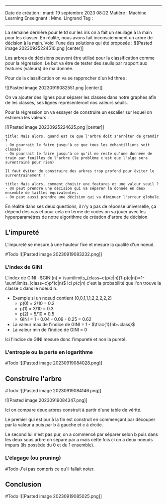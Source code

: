  ---

 Date de création : mardi 19 septembre 2023 08:22
 Matière : Machine Learning
 Enseignant : Mme. Lingrand
 Tag :

---

La semaine dernière pour le td sur les iris on a fait un seuilage à la main pour les classer.
En réalité, nous avons fait inconsciemment un arbre de décision à la main. Voici l'une des solutions qui été proposée :
![[Pasted image 20230925224510.png |center]]

Les arbres de décisions peuvent être utilisé pour la classification comme pour la régression.
Le but va être de tester des seuils par rapport aux features (valeurs) de ma donnée.

Pour de la classification on va se rapprocher d'un kd three :

![[Pasted image 20230919082551.png |center]]

On va ajouter des lignes pour séparer les classes dans notre graphes afin de les classes, ses lignes représenteront nos valeurs seuils.

Pour la régression on va essayer de construire un escalier sur lequel on estimera les valeurs :

![[Pasted image 20230925224625.png |center]]


```ad-question
title: Mais alors, quand est ce que l'arbre doit s'arrêter de grandir ?
- On pourrait le faire jusqu'à ce que tous les échantillions soit classés
- On pourrait le faire jusqu'à ce qu'il ne reste qu'une donnéée de train par feuilles de l'arbre (le problème c'est que l'algo sera surentrainé pour rien)

Il faut éviter de construire des arbres trop profond pour éviter le surrentrainement !
```

```ad-question
title: Mais alors, comment choisir une features et une valeur seuil ?
- On peut prendre une décision qui va séparer la donnée en deux ensemble de tailles équivalentes.
- On peut aussi prendre une décision qui va diminuer l'erreur globale.
```

En réalité dans ses deux questions, il n'y a pas de réponse universelle, ça dépend des cas et pour cela en terme de codes on va jouer avec les hyperparamètres de notre algorithme de création d'arbre de décision.

## L'impureté

L'impureté se mesure à une hauteur fixe et mesure la qualité d'un noeud.

#Todo ![[Pasted image 20230919083232.png]]

### L'index de GINI

 L'index de GINI : $GINI(n) = \sum\limits_{class~c}p(c|n)(1-p(c|n))=1-\sum\limits_{class~c}p²(c|n)$ 
 Ici $p(c|n)$ c'est la probabilité que l'on trouve la classe c dans le noeud n.
- Exemple si un noeud contient {0,0,1,1,1,2,2,2,2,2}
	- p(0) = 2/10 = 0.2
	- p(1) = 3/10 = 0.3
	- p(2) = 5/10 = 0.5
	- GINI = 1 - 0.04 - 0.09 - 0.25 = 0.62
- La valeur max de l'indice de GINI = 1 - $\frac{1}{nb~class}$ 
- La valeur min de l'indice de GINI = 0

Ici l'indice de GINI mesure donc l'impureté et non la pureté.

### L'entropie ou la perte en logarithme
#Todo ![[Pasted image 20230919084028.png]]

## Construire l'arbre
#Todo ![[Pasted image 20230919084146.png]]

![[Pasted image 20230919084347.png]]

Ici on compare deux arbres construit à partir d'une table de vérité. 

Le premier qui est pur à la fin est construit en commençant par découper par la valeur a puis par b à gauche et c à droite.

Le second lui n'est pas pur, on a commencé par séparer selon b puis dans les deux sous arbre on sépare par a mais cette fois ci on a deux noeuds impurs (ils possède du 0 et du 1 ensemble).

### L'élagage (ou pruning)

#Todo J'ai pas compris ce qu'il fallait noter.

## Conclusion

#Todo ![[Pasted image 20230919085025.png]]

